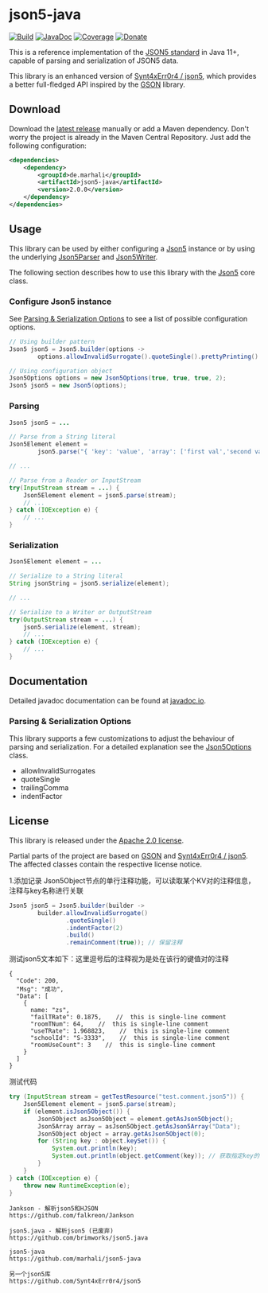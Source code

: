 # json5-java 
[![Build](https://img.shields.io/github/actions/workflow/status/marhali/json5-java/cd.yml?branch=main)](https://github.com/marhali/json5-java/actions)
[![JavaDoc](https://javadoc.io/badge2/de.marhali/json5-java/javadoc.svg)](https://javadoc.io/doc/de.marhali/json5-java)
[![Coverage](https://img.shields.io/codecov/c/github/marhali/json5-java)](https://codecov.io/gh/marhali/json5-java)
[![Donate](https://img.shields.io/badge/Donate-PayPal-green.svg)](https://paypal.me/marhalide)

This is a reference implementation of the [JSON5 standard](https://json5.org/) in Java 11+, 
capable of parsing and serialization of JSON5 data.

This library is an enhanced version of [Synt4xErr0r4 / json5](https://github.com/Synt4xErr0r4/json5), 
which provides a better full-fledged API inspired by the [GSON](https://github.com/google/gson) library.

## Download
Download the [latest release](https://search.maven.org/artifact/de.marhali/json5-java) manually or add a Maven dependency. 
Don't worry the project is already in the Maven Central Repository. Just add the following configuration:
```xml
<dependencies>
    <dependency>
        <groupId>de.marhali</groupId>
        <artifactId>json5-java</artifactId>
        <version>2.0.0</version>
    </dependency>
</dependencies>
```

## Usage
This library can be used by either configuring a [Json5](src/main/java/de/marhali/json5/Json5.java) 
instance or by using the underlying [Json5Parser](src/main/java/de/marhali/json5/stream/Json5Parser.java) 
and [Json5Writer](src/main/java/de/marhali/json5/stream/Json5Writer.java).

The following section describes how to use this library with the 
[Json5](src/main/java/de/marhali/json5/Json5.java) core class.

### Configure Json5 instance
See [Parsing & Serialization Options](#parsing--serialization-options) to see a list of possible configuration options.
```java
// Using builder pattern
Json5 json5 = Json5.builder(options ->
        options.allowInvalidSurrogate().quoteSingle().prettyPrinting().build());

// Using configuration object
Json5Options options = new Json5Options(true, true, true, 2);
Json5 json5 = new Json5(options);
```

### Parsing 
```java
Json5 json5 = ...

// Parse from a String literal
Json5Element element = 
        json5.parse("{ 'key': 'value', 'array': ['first val','second val'] }");

// ...

// Parse from a Reader or InputStream
try(InputStream stream = ...) {
    Json5Element element = json5.parse(stream);
    // ...
} catch (IOException e) {
    // ...
}
```

### Serialization
```java
Json5Element element = ...

// Serialize to a String literal
String jsonString = json5.serialize(element);

// ...

// Serialize to a Writer or OutputStream        
try(OutputStream stream = ...) {
    json5.serialize(element, stream);
    // ...
} catch (IOException e) {
    // ...
}
```



## Documentation

Detailed javadoc documentation can be found at [javadoc.io](https://javadoc.io/doc/de.marhali/json5-java).

### Parsing & Serialization Options
This library supports a few customizations to adjust the behaviour of parsing and serialization.
For a detailed explanation see the [Json5Options](src/main/java/de/marhali/json5/Json5Options.java) class.

- allowInvalidSurrogates
- quoteSingle
- trailingComma
- indentFactor

## License
This library is released under the [Apache 2.0 license](LICENSE).

Partial parts of the project are based on [GSON](https://github.com/google/gson) and [Synt4xErr0r4 / json5](https://github.com/Synt4xErr0r4/json5). The affected classes contain the respective license notice. 



1.添加记录 Json5Object节点的单行注释功能，可以读取某个KV对的注释信息，注释与key名称进行关联

```java
Json5 json5 = Json5.builder(builder ->
        builder.allowInvalidSurrogate()
                .quoteSingle()
                .indentFactor(2)
                .build()
                .remainComment(true)); // 保留注释
```

测试json5文本如下：这里逗号后的注释视为是处在该行的键值对的注释

```json5
{
  "Code": 200,
  "Msg": "成功",
  "Data": [
    {
      name: "zs",
      "failTRate": 0.1875,    //  this is single-line comment
      "roomTNum": 64,    //  this is single-line comment
      "useTRate": 1.968823,    //  this is single-line comment
      "schoolId": "S-3333",    //  this is single-line comment
      "roomUseCount": 3    //  this is single-line comment
    }
  ]
}
```

测试代码

```java
try (InputStream stream = getTestResource("test.comment.json5")) {
    Json5Element element = json5.parse(stream);
    if (element.isJson5Object()) {
        Json5Object asJson5Object = element.getAsJson5Object();
        Json5Array array = asJson5Object.getAsJson5Array("Data");
        Json5Object object = array.getAsJson5Object(0);
        for (String key : object.keySet()) {
            System.out.println(key);
            System.out.println(object.getComment(key)); // 获取指定key的注释信息
        }
    }
} catch (IOException e) {
    throw new RuntimeException(e);
}
```



```plain
Jankson - 解析json5和HJSON
https://github.com/falkreon/Jankson

json5.java - 解析json5 (已废弃)
https://github.com/brimworks/json5.java

json5-java
https://github.com/marhali/json5-java

另一个json5库
https://github.com/Synt4xErr0r4/json5
```



